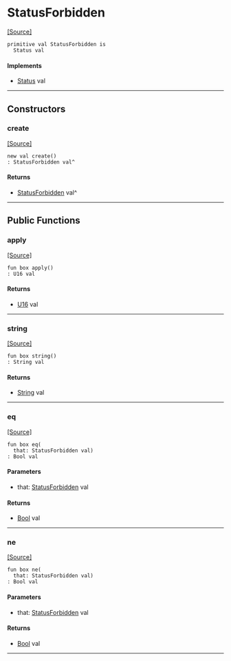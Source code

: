 # StatusForbidden
<span class="source-link">[[Source]](src/http/status.md#L65)</span>
```pony
primitive val StatusForbidden is
  Status val
```

#### Implements

* [Status](http-Status.md) val

---

## Constructors

### create
<span class="source-link">[[Source]](src/http/status.md#L65)</span>


```pony
new val create()
: StatusForbidden val^
```

#### Returns

* [StatusForbidden](http-StatusForbidden.md) val^

---

## Public Functions

### apply
<span class="source-link">[[Source]](src/http/status.md#L66)</span>


```pony
fun box apply()
: U16 val
```

#### Returns

* [U16](builtin-U16.md) val

---

### string
<span class="source-link">[[Source]](src/http/status.md#L67)</span>


```pony
fun box string()
: String val
```

#### Returns

* [String](builtin-String.md) val

---

### eq
<span class="source-link">[[Source]](src/http/status.md#L66)</span>


```pony
fun box eq(
  that: StatusForbidden val)
: Bool val
```
#### Parameters

*   that: [StatusForbidden](http-StatusForbidden.md) val

#### Returns

* [Bool](builtin-Bool.md) val

---

### ne
<span class="source-link">[[Source]](src/http/status.md#L66)</span>


```pony
fun box ne(
  that: StatusForbidden val)
: Bool val
```
#### Parameters

*   that: [StatusForbidden](http-StatusForbidden.md) val

#### Returns

* [Bool](builtin-Bool.md) val

---

